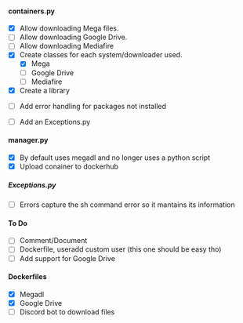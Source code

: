 #### containers.py

- [x] Allow downloading Mega files.
- [ ] Allow downloading Google Drive.
- [ ] Allow downloading Mediafire
- [x] Create classes for each system/downloader used.
    - [x] Mega
    - [ ] Google Drive
    - [ ] Mediafire

- [x] Create a library

[comment]: <> (- [ ] Change its name to find_in_files.py or something like that, and update manager.py to use the library created.)
- [ ] Add error handling for packages not installed
- [ ] Add an Exceptions.py


#### manager.py

- [x] By default uses megadl and no longer uses a python script
- [x] Upload conainer to dockerhub

##### Exceptions.py

- [ ] Errors capture the sh command error so it mantains its information
  
[comment]: <> (- [ ] Allow passing command arguments to modify its behaviour)


#### To Do

- [ ] Comment/Document
- [ ] Dockerfile, useradd custom user (this one should be easy tho)
- [ ] Add support for Google Drive

#### Dockerfiles

- [x] Megadl
- [x] Google Drive
- [ ] Discord bot to download files